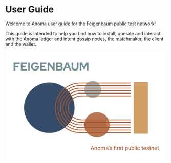 # User Guide

Welcome to Anoma user guide for the Feigenbaum public test network!

This guide is intended to help you find how to install, operate and interact with the Anoma ledger and intent gossip nodes, the matchmaker, the client and the wallet.

![Feigenbaum](feigenbaum.png)